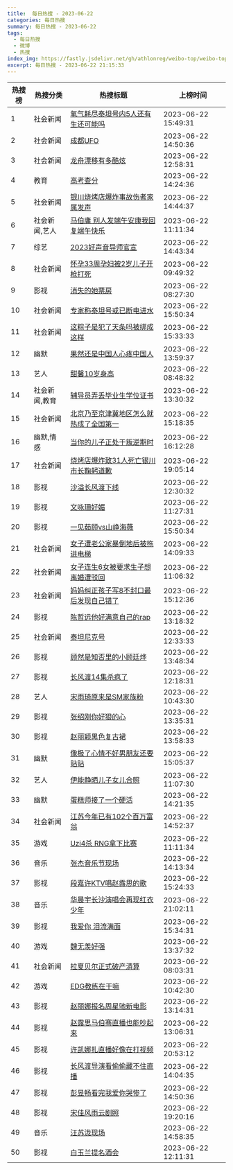 ```yaml
---
title:  每日热搜 - 2023-06-22
categories: 每日热搜
summary: 每日热搜 - 2023-06-22
tags:
  - 每日热搜
  - 微博
  - 热搜
index_img: https://fastly.jsdelivr.net/gh/athlonreg/weibo-top/weibo-top.jpeg
excerpt: 每日热搜 - 2023-06-22 21:15:33
---
```


| 热搜榜 | 热搜分类 | 热搜标题 | 上榜时间 |
| --- | --- | --- | --- |
| 1 | 社会新闻 | [氧气耗尽泰坦号内5人还有生还可能吗](https://s.weibo.com/weibo%3Fq%3D%2523%E6%B0%A7%E6%B0%94%E8%80%97%E5%B0%BD%E6%B3%B0%E5%9D%A6%E5%8F%B7%E5%86%855%E4%BA%BA%E8%BF%98%E6%9C%89%E7%94%9F%E8%BF%98%E5%8F%AF%E8%83%BD%E5%90%97%2523) | 2023-06-22 15:49:31 | 
| 2 | 社会新闻 | [成都UFO](https://s.weibo.com/weibo%3Fq%3D%2523%E6%88%90%E9%83%BDUFO%2523) | 2023-06-22 14:50:36 | 
| 3 | 社会新闻 | [龙舟漂移有多酷炫](https://s.weibo.com/weibo%3Fq%3D%2523%E9%BE%99%E8%88%9F%E6%BC%82%E7%A7%BB%E6%9C%89%E5%A4%9A%E9%85%B7%E7%82%AB%2523) | 2023-06-22 12:58:31 | 
| 4 | 教育 | [高考查分](https://s.weibo.com/weibo%3Fq%3D%2523%E9%AB%98%E8%80%83%E6%9F%A5%E5%88%86%2523) | 2023-06-22 14:24:36 | 
| 5 | 社会新闻 | [银川烧烤店爆炸事故伤者家属发声](https://s.weibo.com/weibo%3Fq%3D%2523%E9%93%B6%E5%B7%9D%E7%83%A7%E7%83%A4%E5%BA%97%E7%88%86%E7%82%B8%E4%BA%8B%E6%95%85%E4%BC%A4%E8%80%85%E5%AE%B6%E5%B1%9E%E5%8F%91%E5%A3%B0%2523) | 2023-06-22 14:44:37 | 
| 6 | 社会新闻,艺人 | [马伯庸 别人发端午安康我回复端午快乐](https://s.weibo.com/weibo%3Fq%3D%2523%E9%A9%AC%E4%BC%AF%E5%BA%B8%20%E5%88%AB%E4%BA%BA%E5%8F%91%E7%AB%AF%E5%8D%88%E5%AE%89%E5%BA%B7%E6%88%91%E5%9B%9E%E5%A4%8D%E7%AB%AF%E5%8D%88%E5%BF%AB%E4%B9%90%2523) | 2023-06-22 11:11:34 | 
| 7 | 综艺 | [2023好声音导师官宣](https://s.weibo.com/weibo%3Fq%3D%25232023%E5%A5%BD%E5%A3%B0%E9%9F%B3%E5%AF%BC%E5%B8%88%E5%AE%98%E5%AE%A3%2523) | 2023-06-22 14:43:34 | 
| 8 | 社会新闻 | [怀孕33周孕妇被2岁儿子开枪打死](https://s.weibo.com/weibo%3Fq%3D%2523%E6%80%80%E5%AD%9533%E5%91%A8%E5%AD%95%E5%A6%87%E8%A2%AB2%E5%B2%81%E5%84%BF%E5%AD%90%E5%BC%80%E6%9E%AA%E6%89%93%E6%AD%BB%2523) | 2023-06-22 09:49:32 | 
| 9 | 影视 | [消失的她票房](https://s.weibo.com/weibo%3Fq%3D%2523%E6%B6%88%E5%A4%B1%E7%9A%84%E5%A5%B9%E7%A5%A8%E6%88%BF%2523) | 2023-06-22 08:27:30 | 
| 10 | 社会新闻 | [专家称泰坦号或已断电进水](https://s.weibo.com/weibo%3Fq%3D%2523%E4%B8%93%E5%AE%B6%E7%A7%B0%E6%B3%B0%E5%9D%A6%E5%8F%B7%E6%88%96%E5%B7%B2%E6%96%AD%E7%94%B5%E8%BF%9B%E6%B0%B4%2523) | 2023-06-22 15:50:34 | 
| 11 | 社会新闻 | [这粽子是犯了天条吗被绑成这样](https://s.weibo.com/weibo%3Fq%3D%2523%E8%BF%99%E7%B2%BD%E5%AD%90%E6%98%AF%E7%8A%AF%E4%BA%86%E5%A4%A9%E6%9D%A1%E5%90%97%E8%A2%AB%E7%BB%91%E6%88%90%E8%BF%99%E6%A0%B7%2523) | 2023-06-22 15:33:33 | 
| 12 | 幽默 | [果然还是中国人心疼中国人](https://s.weibo.com/weibo%3Fq%3D%2523%E6%9E%9C%E7%84%B6%E8%BF%98%E6%98%AF%E4%B8%AD%E5%9B%BD%E4%BA%BA%E5%BF%83%E7%96%BC%E4%B8%AD%E5%9B%BD%E4%BA%BA%2523) | 2023-06-22 13:59:37 | 
| 13 | 艺人 | [甜馨10岁身高](https://s.weibo.com/weibo%3Fq%3D%2523%E7%94%9C%E9%A6%A810%E5%B2%81%E8%BA%AB%E9%AB%98%2523) | 2023-06-22 08:48:32 | 
| 14 | 社会新闻,教育 | [辅导员弄丢毕业生学位证书](https://s.weibo.com/weibo%3Fq%3D%2523%E8%BE%85%E5%AF%BC%E5%91%98%E5%BC%84%E4%B8%A2%E6%AF%95%E4%B8%9A%E7%94%9F%E5%AD%A6%E4%BD%8D%E8%AF%81%E4%B9%A6%2523) | 2023-06-22 13:30:32 | 
| 15 | 社会新闻 | [北京乃至京津冀地区怎么就热成了全国第一](https://s.weibo.com/weibo%3Fq%3D%2523%E5%8C%97%E4%BA%AC%E4%B9%83%E8%87%B3%E4%BA%AC%E6%B4%A5%E5%86%80%E5%9C%B0%E5%8C%BA%E6%80%8E%E4%B9%88%E5%B0%B1%E7%83%AD%E6%88%90%E4%BA%86%E5%85%A8%E5%9B%BD%E7%AC%AC%E4%B8%80%2523) | 2023-06-22 15:18:35 | 
| 16 | 幽默,情感 | [当你的儿子正处于叛逆期时](https://s.weibo.com/weibo%3Fq%3D%2523%E5%BD%93%E4%BD%A0%E7%9A%84%E5%84%BF%E5%AD%90%E6%AD%A3%E5%A4%84%E4%BA%8E%E5%8F%9B%E9%80%86%E6%9C%9F%E6%97%B6%2523) | 2023-06-22 16:12:28 | 
| 17 | 社会新闻 | [烧烤店爆炸致31人死亡银川市长鞠躬道歉](https://s.weibo.com/weibo%3Fq%3D%2523%E7%83%A7%E7%83%A4%E5%BA%97%E7%88%86%E7%82%B8%E8%87%B431%E4%BA%BA%E6%AD%BB%E4%BA%A1%E9%93%B6%E5%B7%9D%E5%B8%82%E9%95%BF%E9%9E%A0%E8%BA%AC%E9%81%93%E6%AD%89%2523) | 2023-06-22 19:05:14 | 
| 18 | 影视 | [沙溢长风渡下线](https://s.weibo.com/weibo%3Fq%3D%2523%E6%B2%99%E6%BA%A2%E9%95%BF%E9%A3%8E%E6%B8%A1%E4%B8%8B%E7%BA%BF%2523) | 2023-06-22 12:30:32 | 
| 19 | 影视 | [文咏珊好媚](https://s.weibo.com/weibo%3Fq%3D%2523%E6%96%87%E5%92%8F%E7%8F%8A%E5%A5%BD%E5%AA%9A%2523) | 2023-06-22 11:27:31 | 
| 20 | 影视 | [一见茹顾vs山峥海薇](https://s.weibo.com/weibo%3Fq%3D%2523%E4%B8%80%E8%A7%81%E8%8C%B9%E9%A1%BEvs%E5%B1%B1%E5%B3%A5%E6%B5%B7%E8%96%87%2523) | 2023-06-22 15:50:34 | 
| 21 | 社会新闻 | [女子遭老公家暴倒地后被拖进电梯](https://s.weibo.com/weibo%3Fq%3D%2523%E5%A5%B3%E5%AD%90%E9%81%AD%E8%80%81%E5%85%AC%E5%AE%B6%E6%9A%B4%E5%80%92%E5%9C%B0%E5%90%8E%E8%A2%AB%E6%8B%96%E8%BF%9B%E7%94%B5%E6%A2%AF%2523) | 2023-06-22 14:09:33 | 
| 22 | 社会新闻 | [女子连生6女被要求生子想离婚遭驳回](https://s.weibo.com/weibo%3Fq%3D%2523%E5%A5%B3%E5%AD%90%E8%BF%9E%E7%94%9F6%E5%A5%B3%E8%A2%AB%E8%A6%81%E6%B1%82%E7%94%9F%E5%AD%90%E6%83%B3%E7%A6%BB%E5%A9%9A%E9%81%AD%E9%A9%B3%E5%9B%9E%2523) | 2023-06-22 11:06:32 | 
| 23 | 社会新闻 | [妈妈纠正孩子写8不封口最后发现自己错了](https://s.weibo.com/weibo%3Fq%3D%2523%E5%A6%88%E5%A6%88%E7%BA%A0%E6%AD%A3%E5%AD%A9%E5%AD%90%E5%86%998%E4%B8%8D%E5%B0%81%E5%8F%A3%E6%9C%80%E5%90%8E%E5%8F%91%E7%8E%B0%E8%87%AA%E5%B7%B1%E9%94%99%E4%BA%86%2523) | 2023-06-22 15:12:36 | 
| 24 | 影视 | [陈哲远他好满意自己的rap](https://s.weibo.com/weibo%3Fq%3D%2523%E9%99%88%E5%93%B2%E8%BF%9C%E4%BB%96%E5%A5%BD%E6%BB%A1%E6%84%8F%E8%87%AA%E5%B7%B1%E7%9A%84rap%2523) | 2023-06-22 13:18:32 | 
| 25 | 社会新闻 | [泰坦尼克号](https://s.weibo.com/weibo%3Fq%3D%2523%E6%B3%B0%E5%9D%A6%E5%B0%BC%E5%85%8B%E5%8F%B7%2523) | 2023-06-22 12:33:33 | 
| 26 | 影视 | [顾然是知否里的小顾廷烨](https://s.weibo.com/weibo%3Fq%3D%2523%E9%A1%BE%E7%84%B6%E6%98%AF%E7%9F%A5%E5%90%A6%E9%87%8C%E7%9A%84%E5%B0%8F%E9%A1%BE%E5%BB%B7%E7%83%A8%2523) | 2023-06-22 13:48:34 | 
| 27 | 影视 | [长风渡14集杀疯了](https://s.weibo.com/weibo%3Fq%3D%2523%E9%95%BF%E9%A3%8E%E6%B8%A114%E9%9B%86%E6%9D%80%E7%96%AF%E4%BA%86%2523) | 2023-06-22 12:18:31 | 
| 28 | 艺人 | [宋雨琦原来是SM家族粉](https://s.weibo.com/weibo%3Fq%3D%2523%E5%AE%8B%E9%9B%A8%E7%90%A6%E5%8E%9F%E6%9D%A5%E6%98%AFSM%E5%AE%B6%E6%97%8F%E7%B2%89%2523) | 2023-06-22 10:43:30 | 
| 29 | 影视 | [张绍刚你好狠的心](https://s.weibo.com/weibo%3Fq%3D%2523%E5%BC%A0%E7%BB%8D%E5%88%9A%E4%BD%A0%E5%A5%BD%E7%8B%A0%E7%9A%84%E5%BF%83%2523) | 2023-06-22 13:35:31 | 
| 30 | 影视 | [赵丽颖黑色复古裙](https://s.weibo.com/weibo%3Fq%3D%2523%E8%B5%B5%E4%B8%BD%E9%A2%96%E9%BB%91%E8%89%B2%E5%A4%8D%E5%8F%A4%E8%A3%99%2523) | 2023-06-22 13:58:33 | 
| 31 | 幽默 | [像极了心情不好男朋友还要贴贴](https://s.weibo.com/weibo%3Fq%3D%2523%E5%83%8F%E6%9E%81%E4%BA%86%E5%BF%83%E6%83%85%E4%B8%8D%E5%A5%BD%E7%94%B7%E6%9C%8B%E5%8F%8B%E8%BF%98%E8%A6%81%E8%B4%B4%E8%B4%B4%2523) | 2023-06-22 15:05:37 | 
| 32 | 艺人 | [伊能静晒儿子女儿合照](https://s.weibo.com/weibo%3Fq%3D%2523%E4%BC%8A%E8%83%BD%E9%9D%99%E6%99%92%E5%84%BF%E5%AD%90%E5%A5%B3%E5%84%BF%E5%90%88%E7%85%A7%2523) | 2023-06-22 11:07:30 | 
| 33 | 幽默 | [蛋糕师接了一个硬活](https://s.weibo.com/weibo%3Fq%3D%2523%E8%9B%8B%E7%B3%95%E5%B8%88%E6%8E%A5%E4%BA%86%E4%B8%80%E4%B8%AA%E7%A1%AC%E6%B4%BB%2523) | 2023-06-22 14:21:35 | 
| 34 | 社会新闻 | [江苏今年已有102个百万富翁](https://s.weibo.com/weibo%3Fq%3D%2523%E6%B1%9F%E8%8B%8F%E4%BB%8A%E5%B9%B4%E5%B7%B2%E6%9C%89102%E4%B8%AA%E7%99%BE%E4%B8%87%E5%AF%8C%E7%BF%81%2523) | 2023-06-22 14:52:37 | 
| 35 | 游戏 | [Uzi4杀 RNG拿下比赛](https://s.weibo.com/weibo%3Fq%3D%2523Uzi4%E6%9D%80%20RNG%E6%8B%BF%E4%B8%8B%E6%AF%94%E8%B5%9B%2523) | 2023-06-22 11:11:34 | 
| 36 | 音乐 | [张杰音乐节现场](https://s.weibo.com/weibo%3Fq%3D%2523%E5%BC%A0%E6%9D%B0%E9%9F%B3%E4%B9%90%E8%8A%82%E7%8E%B0%E5%9C%BA%2523) | 2023-06-22 14:13:34 | 
| 37 | 影视 | [段嘉许KTV唱赵露思的歌](https://s.weibo.com/weibo%3Fq%3D%2523%E6%AE%B5%E5%98%89%E8%AE%B8KTV%E5%94%B1%E8%B5%B5%E9%9C%B2%E6%80%9D%E7%9A%84%E6%AD%8C%2523) | 2023-06-22 15:24:33 | 
| 38 | 音乐 | [华晨宇长沙演唱会再现红衣少年](https://s.weibo.com/weibo%3Fq%3D%2523%E5%8D%8E%E6%99%A8%E5%AE%87%E9%95%BF%E6%B2%99%E6%BC%94%E5%94%B1%E4%BC%9A%E5%86%8D%E7%8E%B0%E7%BA%A2%E8%A1%A3%E5%B0%91%E5%B9%B4%2523) | 2023-06-22 21:02:11 | 
| 39 | 影视 | [我爱你 泪流满面](https://s.weibo.com/weibo%3Fq%3D%2523%E6%88%91%E7%88%B1%E4%BD%A0%20%E6%B3%AA%E6%B5%81%E6%BB%A1%E9%9D%A2%2523) | 2023-06-22 15:34:31 | 
| 40 | 游戏 | [魏无羡好强](https://s.weibo.com/weibo%3Fq%3D%2523%E9%AD%8F%E6%97%A0%E7%BE%A1%E5%A5%BD%E5%BC%BA%2523) | 2023-06-22 13:37:32 | 
| 41 | 社会新闻 | [拉夏贝尔正式破产清算](https://s.weibo.com/weibo%3Fq%3D%2523%E6%8B%89%E5%A4%8F%E8%B4%9D%E5%B0%94%E6%AD%A3%E5%BC%8F%E7%A0%B4%E4%BA%A7%E6%B8%85%E7%AE%97%2523) | 2023-06-22 08:03:31 | 
| 42 | 游戏 | [EDG教练在干嘛](https://s.weibo.com/weibo%3Fq%3D%2523EDG%E6%95%99%E7%BB%83%E5%9C%A8%E5%B9%B2%E5%98%9B%2523) | 2023-06-22 10:42:30 | 
| 43 | 影视 | [赵丽娜报名周星驰新电影](https://s.weibo.com/weibo%3Fq%3D%2523%E8%B5%B5%E4%B8%BD%E5%A8%9C%E6%8A%A5%E5%90%8D%E5%91%A8%E6%98%9F%E9%A9%B0%E6%96%B0%E7%94%B5%E5%BD%B1%2523) | 2023-06-22 13:14:31 | 
| 44 | 影视 | [赵露思马伯骞直播也能吵起来](https://s.weibo.com/weibo%3Fq%3D%2523%E8%B5%B5%E9%9C%B2%E6%80%9D%E9%A9%AC%E4%BC%AF%E9%AA%9E%E7%9B%B4%E6%92%AD%E4%B9%9F%E8%83%BD%E5%90%B5%E8%B5%B7%E6%9D%A5%2523) | 2023-06-22 13:06:31 | 
| 45 | 影视 | [许凯娜扎直播好像在打视频](https://s.weibo.com/weibo%3Fq%3D%2523%E8%AE%B8%E5%87%AF%E5%A8%9C%E6%89%8E%E7%9B%B4%E6%92%AD%E5%A5%BD%E5%83%8F%E5%9C%A8%E6%89%93%E8%A7%86%E9%A2%91%2523) | 2023-06-22 20:53:12 | 
| 46 | 影视 | [长风渡导演看偷偷藏不住直播](https://s.weibo.com/weibo%3Fq%3D%2523%E9%95%BF%E9%A3%8E%E6%B8%A1%E5%AF%BC%E6%BC%94%E7%9C%8B%E5%81%B7%E5%81%B7%E8%97%8F%E4%B8%8D%E4%BD%8F%E7%9B%B4%E6%92%AD%2523) | 2023-06-22 14:04:35 | 
| 47 | 影视 | [彭昱畅看完我爱你哭惨了](https://s.weibo.com/weibo%3Fq%3D%2523%E5%BD%AD%E6%98%B1%E7%95%85%E7%9C%8B%E5%AE%8C%E6%88%91%E7%88%B1%E4%BD%A0%E5%93%AD%E6%83%A8%E4%BA%86%2523) | 2023-06-22 14:50:36 | 
| 48 | 影视 | [宋佳风雨云剧照](https://s.weibo.com/weibo%3Fq%3D%2523%E5%AE%8B%E4%BD%B3%E9%A3%8E%E9%9B%A8%E4%BA%91%E5%89%A7%E7%85%A7%2523) | 2023-06-22 19:20:16 | 
| 49 | 音乐 | [汪苏泷现场](https://s.weibo.com/weibo%3Fq%3D%2523%E6%B1%AA%E8%8B%8F%E6%B3%B7%E7%8E%B0%E5%9C%BA%2523) | 2023-06-22 14:58:35 | 
| 50 | 影视 | [白玉兰提名酒会](https://s.weibo.com/weibo%3Fq%3D%2523%E7%99%BD%E7%8E%89%E5%85%B0%E6%8F%90%E5%90%8D%E9%85%92%E4%BC%9A%2523) | 2023-06-22 12:11:31 | 
